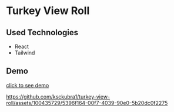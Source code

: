 # Turkey View Roll
## Used Technologies
- React
- Tailwind

## Demo
[click to see demo](https://view-roll.pages.dev/)

https://github.com/ksckubra1/turkey-view-roll/assets/100435729/5396f164-00f7-4039-90e0-5b20dc0f2275
